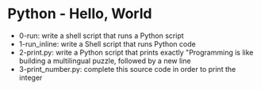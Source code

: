# Python - Hello, World
* 0-run: write a shell script that runs a Python script
* 1-run_inline: write a Shell script that runs Python code
* 2-print.py: write a Python script that prints exactly "Programming is like building a multilingual puzzle, followed by a new line
* 3-print_number.py: complete this source code in order to print the integer
